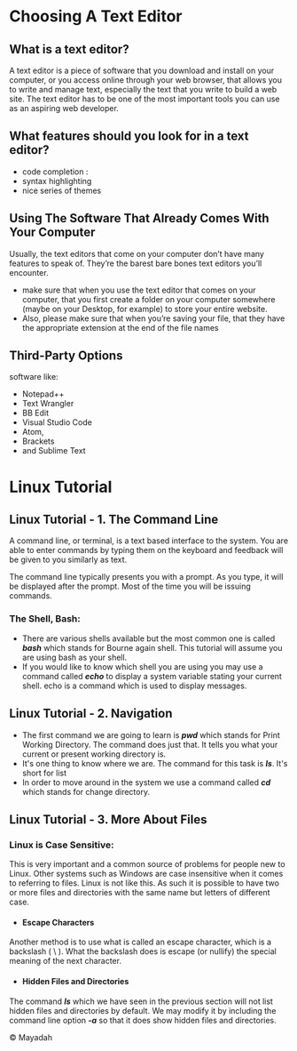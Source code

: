 # Choosing A Text Editor
## What is a text editor?
A text editor is a piece of software that you download and install on your computer, or you access online through your web browser, that allows you to write and manage text, especially the text that you write to build a web site. The text editor has to be one of the most important tools you can use as an aspiring web developer.
## What features should you look for in a text editor?
- code completion :
- syntax highlighting
- nice series of themes

## Using The Software That Already Comes With Your Computer
Usually, the text editors that come on your computer don’t have many features to speak of. They’re the barest bare bones text editors you’ll encounter.
- make sure that when you use the text editor that comes on your computer, that you first create a folder on your computer somewhere (maybe on your Desktop, for example) to store your entire website.
- Also, please make sure that when you’re saving your file, that they have the appropriate extension at the end of the file names
## Third-Party Options
software like:
- Notepad++
- Text Wrangler
- BB Edit
- Visual Studio Code
- Atom,
- Brackets
- and Sublime Text
# Linux Tutorial
## Linux Tutorial - 1. The Command Line
A command line, or terminal, is a text based interface to the system. You are able to enter commands by typing them on the keyboard and feedback will be given to you similarly as text.

The command line typically presents you with a prompt. As you type, it will be displayed after the prompt. Most of the time you will be issuing commands.
### The Shell, Bash:
- There are various shells available but the most common one is called ***bash*** which stands for Bourne again shell. This tutorial will assume you are using bash as your shell.
- If you would like to know which shell you are using you may use a command called ***echo*** to display a system variable stating your current shell. echo is a command which is used to display messages.
## Linux Tutorial - 2. Navigation
- The first command we are going to learn is ***pwd*** which stands for Print Working Directory. The command does just that. It tells you what your current or present working directory is.
- It's one thing to know where we are.  The command for this task is ***ls***. It's short for list
- In order to move around in the system we use a command called ***cd*** which stands for change directory. 
## Linux Tutorial - 3. More About Files
### Linux is Case Sensitive:
This is very important and a common source of problems for people new to Linux. Other systems such as Windows are case insensitive when it comes to referring to files. Linux is not like this. As such it is possible to have two or more files and directories with the same name but letters of different case.
- #### Escape Characters
Another method is to use what is called an escape character, which is a backslash ( \ ). What the backslash does is escape (or nullify) the special meaning of the next character.

- #### Hidden Files and Directories
The command ***ls*** which we have seen in the previous section will not list hidden files and directories by default. We may modify it by including the command line option ***-a*** so that it does show hidden files and directories.

&copy; Mayadah

